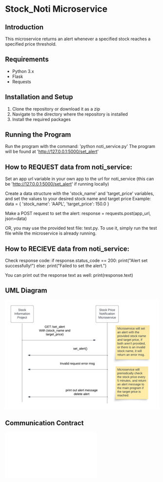 # Stock_Noti Microservice

## Introduction
This microservice returns an alert whenever a specified stock reaches a specified price threshold.

## Requirements
- Python 3.x
- Flask
- Requests

## Installation and Setup
1. Clone the repository or download it as a zip
2. Navigate to the directory where the repository is installed
3. Install the required packages

## Running the Program
Run the program with the command: 'python noti_service.py'
The program will be found at 'http://127.0.0.1:5000/set_alert'

## How to REQUEST data from noti_service:
Set an app url variable in your own app to the url for noti_service
(this can be 'http://127.0.0.1:5000/set_alert' if running locally)

Create a data structure with the 'stock_name' and 'target_price' variables, and set the values to your desired stock name and target price
Example:
data = {
    'stock_name': 'AAPL',
    'target_price': 150.0
}

Make a POST request to set the alert:
response = requests.post(app_url, json=data)

OR, you may use the provided test file: test.py.
To use it, simply run the test file while the microservice is already running.

## How to RECIEVE data from noti_service:
Check response code:
if response.status_code == 200:
    print("Alert set successfully!")
else:
    print("Failed to set the alert.")

You can print out the response text as well:
print(response.text)

## UML Diagram
![UML Diagram](UML_Diagram.png)

## Communication Contract
![Comm Contract](Group173_Communication_Contract.pdf)
